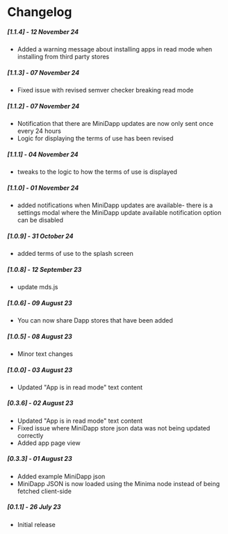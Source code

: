 # Changelog

##### [1.1.4] - 12 November 24

- Added a warning message about installing apps in read mode when installing from third party stores

##### [1.1.3] - 07 November 24

- Fixed issue with revised semver checker breaking read mode

##### [1.1.2] - 07 November 24

- Notification that there are MiniDapp updates are now only sent once every 24 hours
- Logic for displaying the terms of use has been revised

##### [1.1.1] - 04 November 24

- tweaks to the logic to how the terms of use is displayed

##### [1.1.0] - 01 November 24

- added notifications when MiniDapp updates are available- there is a settings modal where the MiniDapp update available notification option can be disabled

##### [1.0.9] - 31 October 24

- added terms of use to the splash screen

##### [1.0.8] - 12 September 23

- update mds.js

##### [1.0.6] - 09 August 23

- You can now share Dapp stores that have been added

##### [1.0.5] - 08 August 23

- Minor text changes

##### [1.0.0] - 03 August 23

- Updated "App is in read mode" text content

##### [0.3.6] - 02 August 23

- Updated "App is in read mode" text content
- Fixed issue where MiniDapp store json data was not being updated correctly
- Added app page view

##### [0.3.3] - 01 August 23

- Added example MiniDapp json
- MiniDapp JSON is now loaded using the Minima node instead of being fetched client-side

##### [0.1.1] - 26 July 23

- Initial release
